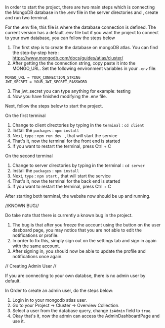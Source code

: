 In order to start the project, there are two main steps which is connecting the MongoDB database in the .env file in the server directories and , create and run two terminal.

For the .env file, this file is where the database connection is defined. The current version has a default .env file but if you want the project to connect to your own database, you can follow the steps below

1) The first step is to create the database on mongoDB atlas. You can find the step-by-step here : https://www.mongodb.com/docs/guides/atlas/cluster/
2) After getting the the connection string, copy paste it into the MONGO_URL. Set the following environment variables in your `.env` file:

```env
MONGO_URL = YOUR_CONNECTION_STRING
JWT_SECRET = YOUR_JWT_SECRET_PASSWORD
```
3) The jwt_secret you can type anything for example: testing
4) Now you have finished modifying the .env file.

Next, follow the steps below to start the project. 

On the first terminal
1) Change to client directories by typing in the `terminal` : ```cd client ```
2) Install the `packages` : ``` npm install ```
4) Next, `type` : ```npm run dev ``` , that will start the service
5) That's it, now the terminal for the front end is started
6) If you want to restart the terminal, press Ctrl + C

On the second terminal
1) Change to server directories by typing in the terminal : `cd server`
2) Install the `packages` : ``` npm install ```
3) Next, `type` : ```npm start``` , that will start the service
4) That's it, now the terminal for the back end is started
4) If you want to restart the terminal, press Ctrl + C

After starting both terminal, the website now should be up and running.

//KNOWN BUG//

Do take note that there is currently a known bug in the project. 
1) The bug is that after you freeze the account using the button on the user dasboard page, you may notice that you are not able to edit the notifications or profile.
2) In order to fix this, simply sign out on the settings tab and sign in again with the same account.
3) After signing in, you should now be able to update the profile and notifications once again.

// Creating Admin User //

If you are connecting to your own databse, there is no admin user by default.

In Order to create an admin user, do the steps below:
1) Login in to your mongodb atlas user.
2) Go to your Project -> Cluster -> Overview Collection.
3) Select a user from the database query, change `isAdmin` field to `true`.
4) Okay that's it, now the admin can access the AdminDashboardPage and use it.
